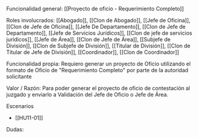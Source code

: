 Funcionalidad general:
[[Proyecto de oficio - Requerimiento Completo]]

Roles involucrados:
[[Abogado]], [[Clon de Abogado]], [[Jefe de Oficina]], [[Clon de Jefe de Oficina]], [[Jefe De Departamento]], [[Clon de Jefe de Departamento]], [[Jefe de Servicios Jurídicos]], [[Clon de jefe de servicios jurídicos]], [[Jefe de Área]], [[Clon de Jefe de Área]], [[Subjefe de División]], [[Clon de Subjefe de División]], [[Titular de División]], [[Clon de Titular de Jefe de División]], [[Coordinador]], [[Clon de Coordinador]]

Funcionalidad propia:
Requiero generar un proyecto de Oficio utilizando el formato de Oficio de "Requerimiento Completo" por parte de la autoridad solicitante

Valor / Razón:
Para poder generar el proyecto de oficio de contestación al juzgado y enviarlo a Validación del Jefe de Oficio o Jefe de Área.

Escenarios
* [[HU11-01]] 

Dudas:
